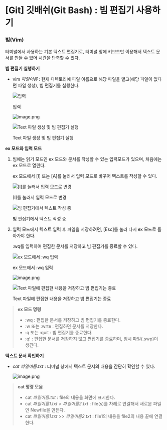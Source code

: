 # [Git] 깃배쉬(Git Bash) : 빔 편집기 사용하기

### **빔(Vim)**

터미널에서 사용하는 기본 텍스트 편집기로, 터미널 창에 키보드만 이용해서 텍스트 문서를 만들 수 있어 시간을 단축할 수 있다.

**빔 편집기 실행하기**

- vim *파일이름* : 현재 디렉토리에 파일 이름으로 해당 파일을 열고(해당 파일이 없다면 파일 생성), 빔 편집기를 실행한다.
    
    ![입력](image.png)
    
    입력
    
    ![image.png](image%201.png)
    
    ![Text 파일 생성 및 빔 편집기 실행](image%202.png)
    
    Text 파일 생성 및 빔 편집기 실행
    

**ex 모드와 입력 모드**

1. 빔에는 읽기 모드인 ex 모드와 문서를 작성할 수 있는 입력모드가 있으며, 처음에는 ex 모드로 열린다. 
    
    ex 모드에서 [I] 또는 [A]를 눌러서 입력 모드로 바꾸어 텍스트를 작성할 수 있다.
    
    ![[I]를 눌러서 입력 모드로 변경](image%203.png)
    
    [I]를 눌러서 입력 모드로 변경
    
    ![빔 편집기에서 텍스트 작성 중](image%204.png)
    
    빔 편집기에서 텍스트 작성 중
    

1. 입력 모드에서 텍스트 입력 후 파일을 저장하려면, [Esc]를 눌러 다시 ex 모드로 돌아가야 한다.
    
    :wq를 입력하여 편집한 문서를 저장하고 빔 편집기를 종료할 수 있다.
    
    ![ex 모드에서 :wq 입력](image%205.png)
    
    ex 모드에서 :wq 입력
    
    ![image.png](image%206.png)
    
    ![Text 파일에 편집한 내용을 저장하고 빔 편집기는 종료](image%207.png)
    
    Text 파일에 편집한 내용을 저장하고 빔 편집기는 종료
    

> **ex 모드 명령**
> 
> - :wq : 편집한 문서를 저장하고 빔 편집기를 종료한다.
> - :w 또는 :wrte : 편집하던 문서를 저장한다.
> - :q 또는 :quit : 빔 편집기를 종료한다.
> - :q! : 편집한 문서를 저장하지 않고 편집기를 종료하며, 임시 파일(.swp)이 생긴다.

**텍스트 문서 확인하기**

- *cat 파일이름.txt*  : 터미널 창에서 텍스트 문서의 내용을 간단히 확인할 수 있다.
    
    ![image.png](image%208.png)
    

> **cat 명령 모음**
> 
> - cat *파일이름.txt* : file의 내용을 화면에 표시한다.
> - cat *파일이름1.txt* > *파일이름2.txt* : file(s)를 차례로 연결해서 새로운 파일인 Newfile을 만든다.
> - cat *파일이름1.txt* >> *파일이름2.txt* : file1의 내용을 file2의 내용 끝에 연결한다.